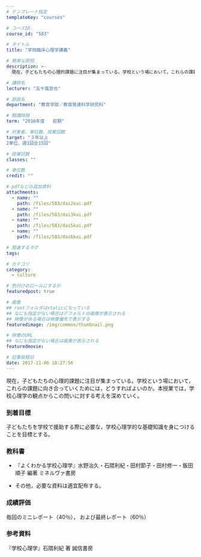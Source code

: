 ```yaml
---
# テンプレート指定
templateKey: "courses"

# コースID
course_id: "583"

# タイトル
title: "学校臨床心理学講義"

# 簡単な説明
description: >-
  現在，子どもたちの心理的課題に注目が集まっている。学校という場において，これらの課題に向き合っていくためには，どうすればよいのか。本授業では，学校心理学の観点からこの問いに対する考えを深めていく。...

# 講師名
lecturer: "五十嵐哲也"

# 部局名
department: "教育学部／教育発達科学研究科"

# 開講時限
term: "2016年度	前期"

# 対象者、単位数、授業回数
target: "３年以上
2単位、週1回全15回"

# 授業回数
classes: ""

# 単位数
credit: ""

# pdfなどの追加資料
attachments: 
  - name: "" 
    path: /files/583/dai2kai.pdf
  - name: "" 
    path: /files/583/dai3kai.pdf
  - name: "" 
    path: /files/583/dai5kai.pdf
  - name: "" 
    path: /files/583/dai6kai.pdf

# 関連するタグ
tags:

# カテゴリ
category:
  - culture

# 色付けのロールにするか
featuredpost: true

# 画像
## rootフォルダはstaticになっている
## なにも指定がない場合はデフォルトの画像が表示される
## 映像がある場合は映像優先で表示する
featuredimage: /img/common/thumbnail.png

# 映像のURL
## なにも指定がない場合は画像が表示される
featuredmovie: 

# 記事投稿日
date: 2017-11-06 10:27:56
---
```


現在，子どもたちの心理的課題に注目が集まっている。学校という場において，これらの課題に向き合っていくためには，どうすればよいのか。本授業では，学校心理学の観点からこの問いに対する考えを深めていく。



### 到着目標

子どもたちを学校で援助する際に必要な，学校心理学的な基礎知識を身につけることを目標とする。


### 教科書


* 『よくわかる学校心理学』水野治久・石隈利紀・田村節子・田村修一・飯田順子 編著 ミネルヴァ書房

* その他，必要な資料は適宜配布する。





### 成績評価


毎回のミニレポート（40％）， および最終レポート（60％）

### 参考資料

『学校心理学』石隈利紀 著 誠信書房

